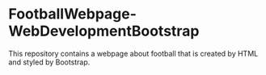 # FootballWebpage-WebDevelopmentBootstrap
This repository contains a webpage about football that is created by HTML and styled by Bootstrap.

